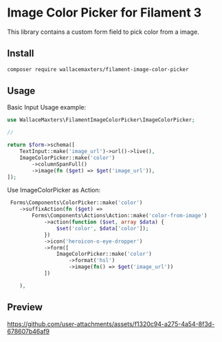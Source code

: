 # Image Color Picker for Filament 3

This library contains a custom form field to pick color from a image. 

## Install

```bash
composer require wallacemaxters/filament-image-color-picker
```

## Usage

Basic Input Usage example:

```php
use WallaceMaxters\FilamentImageColorPicker\ImageColorPicker;

// 

return $form->schema([
    TextInput::make('image_url')->url()->live(),
    ImageColorPicker::make('color')
        ->columnSpanFull()
        ->image(fn ($get) => $get('image_url')),
]);

```


Use ImageColorPicker as Action:

```php
 Forms\Components\ColorPicker::make('color')
    ->suffixAction(fn ($get) => 
        Forms\Components\Actions\Action::make('color-from-image')
            ->action(function ($set, array $data) {
                $set('color', $data['color']);
            })
            ->icon('heroicon-o-eye-dropper')
            ->form([
                ImageColorPicker::make('color')
                    ->format('hsl')
                    ->image(fn() => $get('image_url'))
            ])

    ),
```

## Preview

https://github.com/user-attachments/assets/f1320c94-a275-4a54-8f3d-678607b46af9

